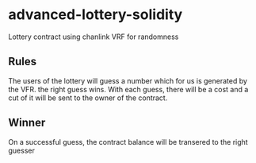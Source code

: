 # advanced-lottery-solidity
Lottery contract using chanlink VRF for randomness

## Rules
The users of the lottery will guess a number which for us is generated by the VFR. the right guess wins.
With each guess, there will be a cost and a cut of it will be sent to the owner of the contract.

## Winner
On a successful guess, the contract balance will be transered to the right guesser

